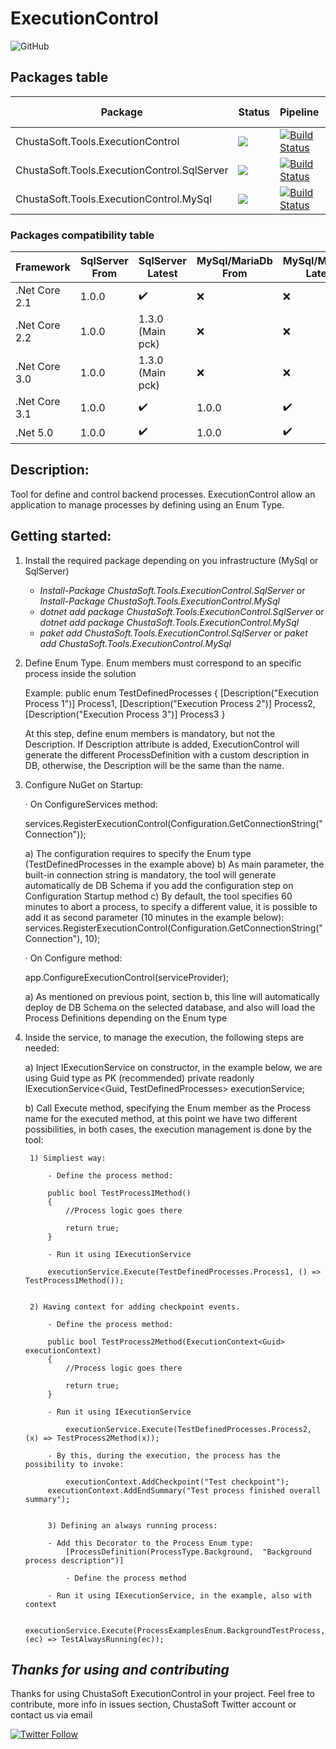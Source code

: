 # ExecutionControl

![GitHub](https://img.shields.io/github/license/ChustaSoft/ExecutionControl)


## Packages table
| Package                                           | Status                                                                    | Pipeline                                                                                                                                                                                                                                                                                         |  NuGet version                                                                                                                                                             |    Downloads                                                                                                      |
|---------------------------------------------------|---------------------------------------------------------------------------|--------------------------------------------------------------------------------------------------------------------------------------------------------------------------------------------------------------------------------------------------------------------------------------------------|----------------------------------------------------------------------------------------------------------------------------------------------------------------------------|-------------------------------------------------------------------------------------------------------------------|
| ChustaSoft.Tools.ExecutionControl                 | ![](https://img.shields.io/badge/-production--ready-green)                | [![Build Status](https://dev.azure.com/chustasoft/SocialNET/_apis/build/status/OpenStack/ExecutionControl/%5BRELEASE%5D%20-%20ChustaSoft%20ExecutionControl%20(NuGet)?branchName=master)](https://dev.azure.com/chustasoft/SocialNET/_build/latest?definitionId=12&branchName=master)            | [![NuGet](https://img.shields.io/nuget/v/ChustaSoft.Tools.ExecutionControl)](https://www.nuget.org/packages/ChustaSoft.Tools.ExecutionControl)                             | ![Nuget](https://img.shields.io/nuget/dt/ChustaSoft.Tools.ExecutionControl?style=for-the-badge)                   |
| ChustaSoft.Tools.ExecutionControl.SqlServer       | ![](https://img.shields.io/badge/-production--ready-green)                | [![Build Status](https://dev.azure.com/chustasoft/SocialNET/_apis/build/status/OpenStack/ExecutionControl/%5BRELEASE%5D%20-%20ChustaSoft%20ExecutionControl.SqlServer%20(NuGet)?branchName=master)](https://dev.azure.com/chustasoft/SocialNET/_build/latest?definitionId=40&branchName=master)  | [![NuGet](https://img.shields.io/nuget/v/ChustaSoft.Tools.ExecutionControl.SqlServer)](https://www.nuget.org/packages/ChustaSoft.Tools.ExecutionControl.SqlServer)         | ![Nuget](https://img.shields.io/nuget/dt/ChustaSoft.Tools.ExecutionControl.SqlServer?style=for-the-badge)         |
| ChustaSoft.Tools.ExecutionControl.MySql           | ![](https://img.shields.io/badge/-production--ready-green)                | [![Build Status](https://dev.azure.com/chustasoft/SocialNET/_apis/build/status/OpenStack/ExecutionControl/%5BRELEASE%5D%20-%20ChustaSoft%20ExecutionControl.MySql%20(NuGet)?branchName=master)](https://dev.azure.com/chustasoft/SocialNET/_build/latest?definitionId=41&branchName=master)      | [![NuGet](https://img.shields.io/nuget/v/ChustaSoft.Tools.ExecutionControl.MySql)](https://www.nuget.org/packages/ChustaSoft.Tools.ExecutionControl.MySql)                 | ![Nuget](https://img.shields.io/nuget/dt/ChustaSoft.Tools.ExecutionControl.MySql?style=for-the-badge)             |

### Packages compatibility table

| Framework              | SqlServer From   | SqlServer Latest   | MySql/MariaDb From   | MySql/MariaDb Latest  |
|------------------------|------------------|--------------------|----------------------|-----------------------|
| .Net Core 2.1          | 1.0.0            | :heavy_check_mark: | :x:                  | :x:                   |
| .Net Core 2.2          | 1.0.0            | 1.3.0 (Main pck)   | :x:                  | :x:                   |
| .Net Core 3.0          | 1.0.0            | 1.3.0 (Main pck)   | :x:                  | :x:                   |
| .Net Core 3.1          | 1.0.0            | :heavy_check_mark: | 1.0.0                | :heavy_check_mark:    | 
| .Net 5.0               | 1.0.0            | :heavy_check_mark: | 1.0.0                | :heavy_check_mark:    | 


## Description:

Tool for define and control backend processes.
ExecutionControl allow an application to manage processes by defining using an Enum Type.



## Getting started:

1. 
	Install the required package depending on you infrastructure (MySql or SqlServer)
	- _Install-Package ChustaSoft.Tools.ExecutionControl.SqlServer_ or _Install-Package ChustaSoft.Tools.ExecutionControl.MySql_
	- _dotnet add package ChustaSoft.Tools.ExecutionControl.SqlServer_ or _dotnet add package ChustaSoft.Tools.ExecutionControl.MySql_
	- _paket add ChustaSoft.Tools.ExecutionControl.SqlServer_ or _paket add ChustaSoft.Tools.ExecutionControl.MySql_
	
2. Define Enum Type. Enum members must correspond to an specific process inside the solution

	Example:
	public enum TestDefinedProcesses
	{
		[Description("Execution Process 1")]
		Process1,
		[Description("Execution Process 2")]
		Process2,
		[Description("Execution Process 3")]
		Process3
	}

	At this step, define enum members is mandatory, but not the Description. If Description attribute is added, ExecutionControl will generate the different ProcessDefinition with a custom description in DB, otherwise, the Description will be the same than the name.


3. Configure NuGet on Startup:
	
	· On ConfigureServices method:
	
	services.RegisterExecutionControl<TestDefinedProcesses>(Configuration.GetConnectionString("Connection"));
	
	a) The configuration requires to specify the Enum type (TestDefinedProcesses in the example above)
	b) As main parameter, the built-in connection string is mandatory, the tool will generate automatically de DB Schema if you add the configuration step on Configuration Startup method
	c) By default, the tool specifies 60 minutes to abort a process, to specify a different value, it is possible to add it as second parameter (10 minutes in the example below):
		services.RegisterExecutionControl<TestDefinedProcesses>(Configuration.GetConnectionString("Connection"), 10);
		
	· On Configure method:
	
	app.ConfigureExecutionControl<TestDefinedProcesses>(serviceProvider);
	
	a) As mentioned on previous point, section b, this line will automatically deploy de DB Schema on the selected database, and also will load the Process Definitions depending on the Enum type
	
	
4. Inside the service, to manage the execution, the following steps are needed:

	a) Inject IExecutionService on constructor, in the example below, we are using Guid type as PK (recommended)
		private readonly IExecutionService<Guid, TestDefinedProcesses> executionService;
		
	b) Call Execute method, specifying the Enum member as the Process name for the executed method, at this point we have two different possibilities, in both cases, the execution management is done by the tool:
	
		1) Simpliest way:
		
			- Define the process method:
			
			public bool TestProcess1Method()
			{
				//Process logic goes there

				return true;
			}
			
			- Run it using IExecutionService
			
			executionService.Execute(TestDefinedProcesses.Process1, () => TestProcess1Method());
			
			
		2) Having context for adding checkpoint events. 
		
			- Define the process method:
			
			public bool TestProcess2Method(ExecutionContext<Guid> executionContext)
			{
				//Process logic goes there

				return true;
			}
			
			- Run it using IExecutionService
			
				executionService.Execute(TestDefinedProcesses.Process2, (x) => TestProcess2Method(x));
			
			- By this, during the execution, the process has the possibility to invoke:
			
				executionContext.AddCheckpoint("Test checkpoint");
            executionContext.AddEndSummary("Test process finished overall summary");
	    
	    
	    	3) Defining an always running process:
		
			- Add this Decorator to the Process Enum type:
				[ProcessDefinition(ProcessType.Background,  "Background process description")]
			
		        - Define the process method
			
			- Run it using IExecutionService, in the example, also with context
			
				executionService.Execute(ProcessExamplesEnum.BackgroundTestProcess, (ec) => TestAlwaysRunning(ec));
			

*Thanks for using and contributing*
---

		
Thanks for using ChustaSoft ExecutionControl in your project. Feel free to contribute, more info in issues section, ChustaSoft Twitter account or contact us via email

[![Twitter Follow](https://img.shields.io/twitter/follow/ChustaSoft?label=Follow%20us&style=social)](https://twitter.com/ChustaSoft)
